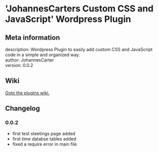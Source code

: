 # 'JohannesCarters Custom CSS and JavaScript' Wordpress Plugin

## Meta information
description: Wordpress Plugin to easily add custom CSS and JavaScript code in a simple and organized way.  
author: JohannesCarter  
version: 0.0.2  

## Wiki

 [Goto the plugins wiki.](https://github.com/johannescarter/jcscustomcssandjs/wiki)

## Changelog
### 0.0.2
* first test steetings page added
* first time databse tables added
* fixed a require error in main file
